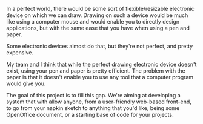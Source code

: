 In a perfect world, there would be some sort of flexible/resizable electronic device on which we can draw. Drawing on such a device would be much like using a computer mouse and would enable you to directly design applications, but with the same ease that you have when using a pen and paper.

Some electronic devices almost do that, but they're not perfect, and pretty expensive.

My team and I think that while the perfect drawing electronic device doesn't exist, using your pen and paper is pretty efficient. The problem with the paper is that it doesn't enable you to use any tool that a computer program would give you.

The goal of this project is to fill this gap. We're aiming at developing a system that with allow anyone, from a user-friendly web-based front-end, to go from your napkin sketch to anything that you'd like, being some OpenOffice document, or a starting base of code for your projects.